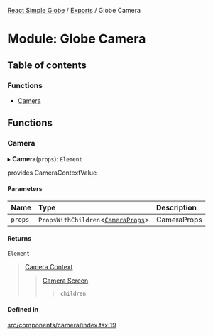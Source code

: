 [React Simple Globe](../README.md) / [Exports](../modules.md) / Globe Camera

# Module: Globe Camera

## Table of contents

### Functions

- [Camera](Globe_Camera.md#camera)

## Functions

### Camera

▸ **Camera**(`props`): `Element`

provides CameraContextValue

#### Parameters

| Name | Type | Description |
| :------ | :------ | :------ |
| `props` | `PropsWithChildren`<[`CameraProps`](../classes/Globe_Camera_Classes.CameraProps.md)\> | CameraProps |

#### Returns

`Element`

>[Camera Context](Globe.md)
>>[Camera Screen](Globe.md)
>>>`children`

#### Defined in

[src/components/camera/index.tsx:19](https://github.com/Gaushao/d3-react-globe/blob/0a8a5c1/src/components/camera/index.tsx#L19)
